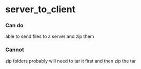 # server_to_client

### Can do
able to send files to a server and zip them

### Cannot
zip folders
probably will need to tar it first and then zip the tar
